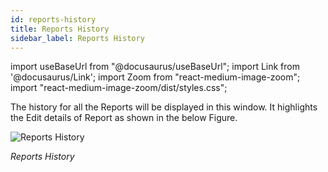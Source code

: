 ```yaml
---
id: reports-history
title: Reports History
sidebar_label: Reports History
---
```


import useBaseUrl from "@docusaurus/useBaseUrl";
import Link from '@docusaurus/Link';
import Zoom from "react-medium-image-zoom";
import "react-medium-image-zoom/dist/styles.css";

The history for all the Reports will be displayed in this window. It highlights the Edit details of Report as shown in the below Figure.
  <div style={{textAlign: 'center'}}>
    <Zoom>
      <img alt="Reports History" src={useBaseUrl('doc-images/admin-guide/admin-functions/reports/rh1.png')}/>
    </Zoom>
  </div>

  *Reports History*

